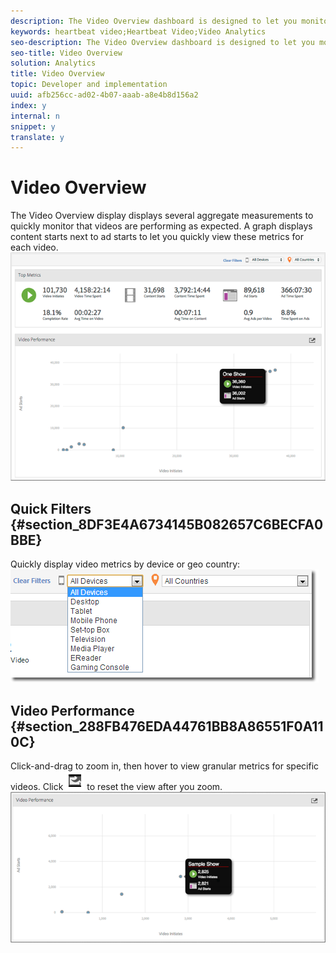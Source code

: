 ```yaml
---
description: The Video Overview dashboard is designed to let you monitor videos across your site.
keywords: heartbeat video;Heartbeat Video;Video Analytics
seo-description: The Video Overview dashboard is designed to let you monitor videos across your site.
seo-title: Video Overview
solution: Analytics
title: Video Overview
topic: Developer and implementation
uuid: afb256cc-ad02-4b07-aaab-a8e4b8d156a2
index: y
internal: n
snippet: y
translate: y
---
```


# Video Overview

The Video Overview display displays several aggregate measurements to quickly monitor that videos are performing as expected. A graph displays content starts next to ad starts to let you quickly view these metrics for each video. 
![](assets/video-overview-report.png) 
## Quick Filters {#section_8DF3E4A6734145B082657C6BECFA0BBE}

Quickly display video metrics by device or geo country: 
![](assets/video-overview-report-filters.png) 
## Video Performance {#section_288FB476EDA44761BB8A86551F0A110C}

Click-and-drag to zoom in, then hover to view granular metrics for specific videos. Click  ![](assets/video-overview-report-revert.png) to reset the view after you zoom. 
![](assets/video-overview-report-performance.png) 
